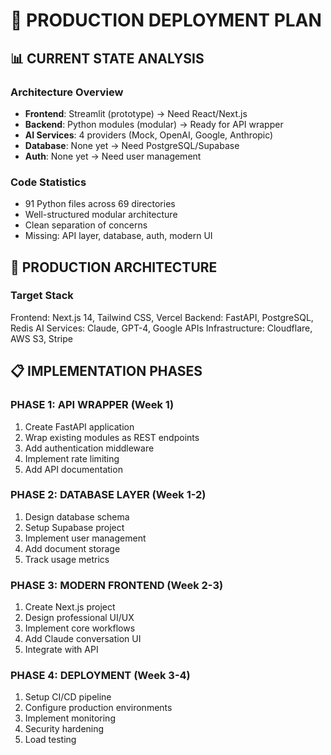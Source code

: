 # 🚀 PRODUCTION DEPLOYMENT PLAN

## 📊 CURRENT STATE ANALYSIS

### Architecture Overview
- **Frontend**: Streamlit (prototype) → Need React/Next.js
- **Backend**: Python modules (modular) → Ready for API wrapper
- **AI Services**: 4 providers (Mock, OpenAI, Google, Anthropic)
- **Database**: None yet → Need PostgreSQL/Supabase
- **Auth**: None yet → Need user management

### Code Statistics
- 91 Python files across 69 directories
- Well-structured modular architecture
- Clean separation of concerns
- Missing: API layer, database, auth, modern UI

## 🎯 PRODUCTION ARCHITECTURE

### Target Stack
Frontend: Next.js 14, Tailwind CSS, Vercel
Backend: FastAPI, PostgreSQL, Redis
AI Services: Claude, GPT-4, Google APIs
Infrastructure: Cloudflare, AWS S3, Stripe

## 📋 IMPLEMENTATION PHASES

### PHASE 1: API WRAPPER (Week 1)
1. Create FastAPI application
2. Wrap existing modules as REST endpoints
3. Add authentication middleware
4. Implement rate limiting
5. Add API documentation

### PHASE 2: DATABASE LAYER (Week 1-2)
1. Design database schema
2. Setup Supabase project
3. Implement user management
4. Add document storage
5. Track usage metrics

### PHASE 3: MODERN FRONTEND (Week 2-3)
1. Create Next.js project
2. Design professional UI/UX
3. Implement core workflows
4. Add Claude conversation UI
5. Integrate with API

### PHASE 4: DEPLOYMENT (Week 3-4)
1. Setup CI/CD pipeline
2. Configure production environments
3. Implement monitoring
4. Security hardening
5. Load testing
